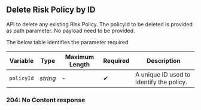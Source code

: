 ## Delete Risk Policy by ID

API to delete any existing Risk Policy. The policyId to be deleted is provided as path parameter. No payload need to be provided.
<!--
type: tab
titles: Request, Response
-->


The below table identifies the parameter required

| Variable | Type | Maximum Length | Required | Description |
| -------- | -- |------------| ------- | ---- |
| `policyId` | *string* | - | &#10004; | A unique ID used to identify the policy. |


<!--
type: tab
-->

### 204: No Content response


<!-- type: tab-end -->
